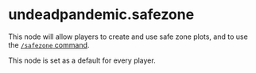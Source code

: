 # undeadpandemic.safezone

This node will allow players to create and use safe zone plots, and to use the [`/safezone` command](../commands/safezone/).

This node is set as a default for every player.
